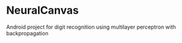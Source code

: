 # NeuralCanvas
Android project for digit recognition using multilayer perceptron with backpropagation
